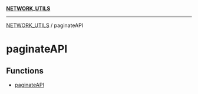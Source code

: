 [**NETWORK_UTILS**](../README.md)

***

[NETWORK_UTILS](../README.md) / paginateAPI

# paginateAPI

## Functions

- [paginateAPI](functions/paginateAPI.md)
